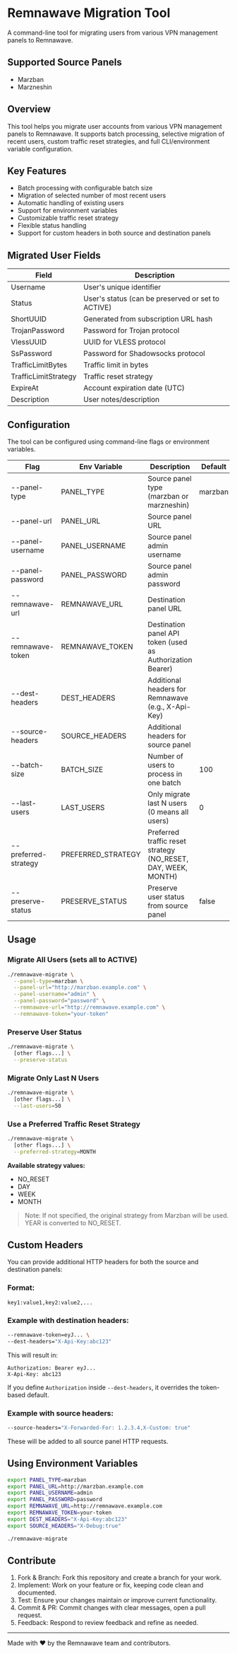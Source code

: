 # Remnawave Migration Tool

A command-line tool for migrating users from various VPN management panels to Remnawave.

## Supported Source Panels

* Marzban
* Marzneshin

## Overview

This tool helps you migrate user accounts from various VPN management panels to Remnawave. It supports batch processing, selective migration of recent users, custom traffic reset strategies, and full CLI/environment variable configuration.

## Key Features

* Batch processing with configurable batch size
* Migration of selected number of most recent users
* Automatic handling of existing users
* Support for environment variables
* Customizable traffic reset strategy
* Flexible status handling
* Support for custom headers in both source and destination panels

## Migrated User Fields

| Field                | Description                                       |
| -------------------- | ------------------------------------------------- |
| Username             | User's unique identifier                          |
| Status               | User's status (can be preserved or set to ACTIVE) |
| ShortUUID            | Generated from subscription URL hash              |
| TrojanPassword       | Password for Trojan protocol                      |
| VlessUUID            | UUID for VLESS protocol                           |
| SsPassword           | Password for Shadowsocks protocol                 |
| TrafficLimitBytes    | Traffic limit in bytes                            |
| TrafficLimitStrategy | Traffic reset strategy                            |
| ExpireAt             | Account expiration date (UTC)                     |
| Description          | User notes/description                            |

## Configuration

The tool can be configured using command-line flags or environment variables.

| Flag                 | Env Variable        | Description                                                    | Default |
| -------------------- | ------------------- | -------------------------------------------------------------- | ------- |
| --panel-type         | PANEL\_TYPE         | Source panel type (marzban or marzneshin)                      | marzban |
| --panel-url          | PANEL\_URL          | Source panel URL                                               |         |
| --panel-username     | PANEL\_USERNAME     | Source panel admin username                                    |         |
| --panel-password     | PANEL\_PASSWORD     | Source panel admin password                                    |         |
| --remnawave-url      | REMNAWAVE\_URL      | Destination panel URL                                          |         |
| --remnawave-token    | REMNAWAVE\_TOKEN    | Destination panel API token (used as Authorization Bearer)     |         |
| --dest-headers       | DEST\_HEADERS       | Additional headers for Remnawave (e.g., X-Api-Key)             |         |
| --source-headers     | SOURCE\_HEADERS     | Additional headers for source panel                            |         |
| --batch-size         | BATCH\_SIZE         | Number of users to process in one batch                        | 100     |
| --last-users         | LAST\_USERS         | Only migrate last N users (0 means all users)                  | 0       |
| --preferred-strategy | PREFERRED\_STRATEGY | Preferred traffic reset strategy (NO\_RESET, DAY, WEEK, MONTH) |         |
| --preserve-status    | PRESERVE\_STATUS    | Preserve user status from source panel                         | false   |

## Usage

### Migrate All Users (sets all to ACTIVE)

```bash
./remnawave-migrate \
  --panel-type=marzban \
  --panel-url="http://marzban.example.com" \
  --panel-username="admin" \
  --panel-password="password" \
  --remnawave-url="http://remnawave.example.com" \
  --remnawave-token="your-token"
```

### Preserve User Status

```bash
./remnawave-migrate \
  [other flags...] \
  --preserve-status
```

### Migrate Only Last N Users

```bash
./remnawave-migrate \
  [other flags...] \
  --last-users=50
```

### Use a Preferred Traffic Reset Strategy

```bash
./remnawave-migrate \
  [other flags...] \
  --preferred-strategy=MONTH
```

**Available strategy values:**

* NO\_RESET
* DAY
* WEEK
* MONTH

> Note: If not specified, the original strategy from Marzban will be used. YEAR is converted to NO\_RESET.

## Custom Headers

You can provide additional HTTP headers for both the source and destination panels:

### Format:

```
key1:value1,key2:value2,...
```

### Example with destination headers:

```bash
--remnawave-token=eyJ... \
--dest-headers="X-Api-Key:abc123"
```

This will result in:

```
Authorization: Bearer eyJ...
X-Api-Key: abc123
```

If you define `Authorization` inside `--dest-headers`, it overrides the token-based default.

### Example with source headers:

```bash
--source-headers="X-Forwarded-For: 1.2.3.4,X-Custom: true"
```

These will be added to all source panel HTTP requests.

## Using Environment Variables

```bash
export PANEL_TYPE=marzban
export PANEL_URL=http://marzban.example.com
export PANEL_USERNAME=admin
export PANEL_PASSWORD=password
export REMNAWAVE_URL=http://remnawave.example.com
export REMNAWAVE_TOKEN=your-token
export DEST_HEADERS="X-Api-Key:abc123"
export SOURCE_HEADERS="X-Debug:true"

./remnawave-migrate
```

## Contribute

1. Fork & Branch: Fork this repository and create a branch for your work.
2. Implement: Work on your feature or fix, keeping code clean and documented.
3. Test: Ensure your changes maintain or improve current functionality.
4. Commit & PR: Commit changes with clear messages, open a pull request.
5. Feedback: Respond to review feedback and refine as needed.

---

Made with ❤️ by the Remnawave team and contributors.
